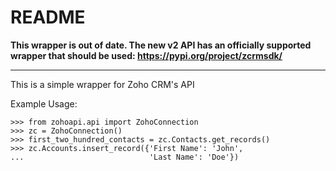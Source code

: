 # README #

**This wrapper is out of date. The new v2 API has an officially supported wrapper that should be used: https://pypi.org/project/zcrmsdk/**

---

This is a simple wrapper for Zoho CRM's API

Example Usage:
    
    >>> from zohoapi.api import ZohoConnection
    >>> zc = ZohoConnection()
    >>> first_two_hundred_contacts = zc.Contacts.get_records()
    >>> zc.Accounts.insert_record({'First Name': 'John',
    ...                            'Last Name': 'Doe'})
